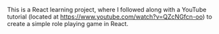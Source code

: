 This is a React learning project, where I followed along with a YouTube tutorial (located at https://www.youtube.com/watch?v=QZcNGfcn-oo) to create a simple role playing game in React.
